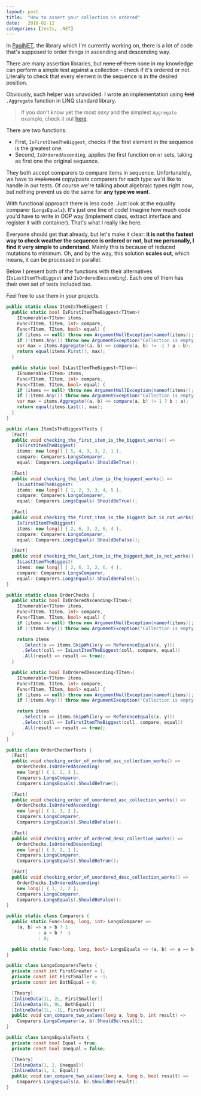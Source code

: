 ```yaml
---
layout: post
title:  "How to assert your collection is ordered"
date:   2018-02-12
categories: [tests, .NET]
---
```


In [PagiNET](https://github.com/pizycki/PagiNET), the library which I'm currently working on, there is a lot of code that's supposed to order things in ascending and descending way.

There are many assertion libraries, but ~~none of them~~ none in my knowledge can perform a simple test against a collection - check if it's ordered or not. Literally to check that every element in the sequence is in the desired position.

Obviously, such helper was unavoided. I wrote an implementation using ~~fold~~ `.Aggregate` function in LINQ standard library.

> If you don't know yet the most _sexy_ and the simplest `Aggregate` example, check it out [here](http://izzydev.net/devoweek/2017/12/03/devoweek.html).

There are two functions:

* First, `IsFirstItemTheBiggest`, checks if the first element in the sequence is the greatest one.
* Second, `IsOrderedAscending`, applies the first function on `n!` sets, taking as first one the original sequence.

They both accept comparers to compare items in sequence. Unfortunately, we have to ~~implement~~ copy/paste comparers for each type we'd like to handle in our tests. Of course we're talking about algebraic types right now, but nothing prevent us do the same for **any type we want**.

With functional approach there is less code. Just look at the equality comparer (`LongsEquals`). It's just one line of code! Imagine how much code you'd have to write in OOP way (implement class, extract interface and register it with container). That's what I really like here.

Everyone should get that already, but let's make it clear: **it is not the fastest way to check weather the sequence is ordered or not, but me personally, I find it very simple to understand**. Mainly this is because of reduced mutations to minimum. Oh, and by the way, this solution **scales out**, which means, it can be processed in parallel.

Below I present both of the functions with their alternatives (`IsLastItemTheBiggest` and `IsOrderedDescending`). Each one of them has their own set of tests included too.

Feel free to use them in your projects.

```csharp
public static class ItemIsTheBiggest {
  public static bool IsFirstItemTheBiggest<TItem>(
    IEnumerable<TItem> items,
    Func<TItem, TItem, int> compare,
    Func<TItem, TItem, bool> equal) {
    if (items == null) throw new ArgumentNullException(nameof(items));
    if (!items.Any()) throw new ArgumentException("Collection is empty.");
    var max = items.Aggregate((a, b) => compare(a, b) != -1 ? a : b);
    return equal(items.First(), max);
  }

  public static bool IsLastItemTheBiggest<TItem>(
    IEnumerable<TItem> items,
    Func<TItem, TItem, int> compare,
    Func<TItem, TItem, bool> equal) {
    if (items == null) throw new ArgumentNullException(nameof(items));
    if (!items.Any()) throw new ArgumentException("Collection is empty.");
    var max = items.Aggregate((a, b) => compare(a, b) != 1 ? b : a);
    return equal(items.Last(), max);
  }
}

public class ItemIsTheBiggestTests {
  [Fact] 
  public void checking_the_first_item_is_the_biggest_works() =>
    IsFirstItemTheBiggest(
    items: new long[] { 5, 4, 3, 3, 2, 1 },
    compare: Comparers.LongsComparer,
    equal: Comparers.LongsEquals).ShouldBeTrue();

  [Fact]
  public void checking_the_last_item_is_the_biggest_works() =>
    IsLastItemTheBiggest(
    items: new long[] { 1, 2, 3, 3, 4, 5 },
    compare: Comparers.LongsComparer,
    equal: Comparers.LongsEquals).ShouldBeTrue();

  [Fact]
  public void checking_the_first_item_is_the_biggest_but_is_not_works() =>
    IsFirstItemTheBiggest(
    items: new long[] { 2, 6, 3, 2, 6, 4 },
    compare: Comparers.LongsComparer,
    equal: Comparers.LongsEquals).ShouldBeFalse();

  [Fact]
  public void checking_the_last_item_is_the_biggest_but_is_not_works() =>
    IsLastItemTheBiggest(
    items: new long[] { 2, 6, 3, 2, 6, 4 },
    compare: Comparers.LongsComparer,
    equal: Comparers.LongsEquals).ShouldBeFalse();
}
```

```csharp
public static class OrderChecks {
  public static bool IsOrderedAscending<TItem>(
    IEnumerable<TItem> items,
    Func<TItem, TItem, int> compare,
    Func<TItem, TItem, bool> equal) {
    if (items == null) throw new ArgumentNullException(nameof(items));
    if (!items.Any()) throw new ArgumentException("Collection is empty.");

    return items
      .Select(x => items.SkipWhile(y => ReferenceEquals(x, y)))
      .Select(coll => IsLastItemTheBiggest(coll, compare, equal))
      .All(result => result == true);
  }

  public static bool IsOrderedDescending<TItem>(
    IEnumerable<TItem> items,
    Func<TItem, TItem, int> compare,
    Func<TItem, TItem, bool> equal) {
    if (items == null) throw new ArgumentNullException(nameof(items));
    if (!items.Any()) throw new ArgumentException("Collection is empty.");

    return items
      .Select(x => items.SkipWhile(y => ReferenceEquals(x, y)))
      .Select(coll => IsFirstItemTheBiggest(coll, compare, equal))
      .All(result => result == true);
  }
}

public class OrderCheckerTests {
  [Fact]
  public void checking_order_of_ordered_asc_collection_works() =>
    OrderChecks.IsOrderedAscending(
    new long[] { 1, 2, 3 },
    Comparers.LongsComparer,
    Comparers.LongsEquals).ShouldBeTrue();

  [Fact]
  public void checking_order_of_unordered_asc_collection_works() =>
    OrderChecks.IsOrderedAscending(
    new long[] { 1, 3, 2 },
    Comparers.LongsComparer,
    Comparers.LongsEquals).ShouldBeFalse();

  [Fact]
  public void checking_order_of_ordered_desc_collection_works() =>
    OrderChecks.IsOrderedDescending(
    new long[] { 3, 2, 1 },
    Comparers.LongsComparer,
    Comparers.LongsEquals).ShouldBeTrue();

  [Fact]
  public void checking_order_of_unordered_desc_collection_works() =>
    OrderChecks.IsOrderedAscending(
    new long[] { 1, 3, 2 },
    Comparers.LongsComparer,
    Comparers.LongsEquals).ShouldBeFalse();
}
```

```csharp
public static class Comparers {
  public static Func<long, long, int> LongsComparer =>
    (a, b) => a > b ? 1
            : a < b ? -1
            : 0;

  public static Func<long, long, bool> LongsEquals => (a, b) => a == b;
}

public class LongsComparersTests {
  private const int FirstGreater = 1;
  private const int FirstSmaller = -1;
  private const int BothEqual = 0;

  [Theory]
  [InlineData(1L, 2L, FirstSmaller)]
  [InlineData(0L, 0L, BothEqual)]
  [InlineData(1L, -1L, FirstGreater)]
  public void can_compare_two_values(long a, long b, int result) =>
    Comparers.LongsComparer(a, b).ShouldBe(result);
}

public class LongsEqualsTests {
  private const bool Equal = true;
  private const bool Unequal = false;

  [Theory]
  [InlineData(1, 2, Unequal)]
  [InlineData(1, 1, Equal)]
  public void can_compare_two_values(long a, long b, bool result) =>
    Comparers.LongsEquals(a, b).ShouldBe(result);
}
```
